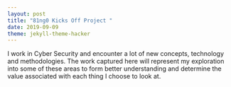 ```yaml
---
layout: post
title: "81ng0 Kicks Off Project "
date: 2019-09-09
theme: jekyll-theme-hacker
---
```


I work in Cyber Security and encounter a lot of new concepts, technology and methodologies. The work captured here will represent my exploration into some of these areas to form better understanding and determine the value associated with each thing I choose to look at.
